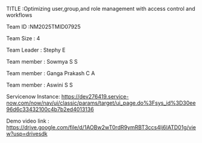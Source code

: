 TITLE :Optimizing user,group,and role management with access control and workflows
 
Team ID :NM2025TMID07925

Team Size : 4

Team Leader : Stephy E

Team member : Sowmya S S

Team member : Ganga Prakash C A

Team member : Aswini S S

Servicenow Instance: https://dev276419.service-now.com/now/nav/ui/classic/params/target/ui_page.do%3Fsys_id%3D30ee96d6c33432100c4b7b2ed4013136

Demo video link : https://drive.google.com/file/d/1AOBw2wT0rdR9ymRBT3ccs4lj6IATD01g/view?usp=drivesdk
